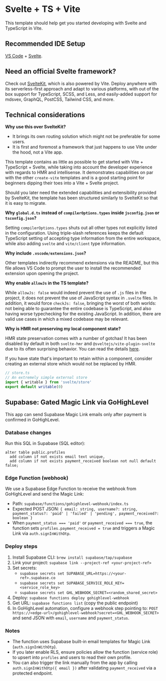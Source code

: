# Svelte + TS + Vite

This template should help get you started developing with Svelte and TypeScript in Vite.

## Recommended IDE Setup

[VS Code](https://code.visualstudio.com/) + [Svelte](https://marketplace.visualstudio.com/items?itemName=svelte.svelte-vscode).

## Need an official Svelte framework?

Check out [SvelteKit](https://github.com/sveltejs/kit#readme), which is also powered by Vite. Deploy anywhere with its serverless-first approach and adapt to various platforms, with out of the box support for TypeScript, SCSS, and Less, and easily-added support for mdsvex, GraphQL, PostCSS, Tailwind CSS, and more.

## Technical considerations

**Why use this over SvelteKit?**

- It brings its own routing solution which might not be preferable for some users.
- It is first and foremost a framework that just happens to use Vite under the hood, not a Vite app.

This template contains as little as possible to get started with Vite + TypeScript + Svelte, while taking into account the developer experience with regards to HMR and intellisense. It demonstrates capabilities on par with the other `create-vite` templates and is a good starting point for beginners dipping their toes into a Vite + Svelte project.

Should you later need the extended capabilities and extensibility provided by SvelteKit, the template has been structured similarly to SvelteKit so that it is easy to migrate.

**Why `global.d.ts` instead of `compilerOptions.types` inside `jsconfig.json` or `tsconfig.json`?**

Setting `compilerOptions.types` shuts out all other types not explicitly listed in the configuration. Using triple-slash references keeps the default TypeScript setting of accepting type information from the entire workspace, while also adding `svelte` and `vite/client` type information.

**Why include `.vscode/extensions.json`?**

Other templates indirectly recommend extensions via the README, but this file allows VS Code to prompt the user to install the recommended extension upon opening the project.

**Why enable `allowJs` in the TS template?**

While `allowJs: false` would indeed prevent the use of `.js` files in the project, it does not prevent the use of JavaScript syntax in `.svelte` files. In addition, it would force `checkJs: false`, bringing the worst of both worlds: not being able to guarantee the entire codebase is TypeScript, and also having worse typechecking for the existing JavaScript. In addition, there are valid use cases in which a mixed codebase may be relevant.

**Why is HMR not preserving my local component state?**

HMR state preservation comes with a number of gotchas! It has been disabled by default in both `svelte-hmr` and `@sveltejs/vite-plugin-svelte` due to its often surprising behavior. You can read the details [here](https://github.com/rixo/svelte-hmr#svelte-hmr).

If you have state that's important to retain within a component, consider creating an external store which would not be replaced by HMR.

```ts
// store.ts
// An extremely simple external store
import { writable } from 'svelte/store'
export default writable(0)
```
## Supabase: Gated Magic Link via GoHighLevel

This app can send Supabase Magic Link emails only after payment is confirmed in GoHighLevel.

### Database changes

Run this SQL in Supabase (SQL editor):

```
alter table public.profiles
  add column if not exists email text unique,
  add column if not exists payment_received boolean not null default false;
```

### Edge Function (webhook)

We use a Supabase Edge Function to receive the webhook from GoHighLevel and send the Magic Link:

- Path: `supabase/functions/gohighlevel-webhook/index.ts`
- Expected POST JSON: `{ email: string, username?: string, payment_status?: 'paid' | 'failed' | 'pending', payment_received?: boolean }`
- When `payment_status === 'paid'` or `payment_received === true`, the function sets `profiles.payment_received = true` and triggers a Magic Link via `auth.signInWithOtp`.

### Deploy steps

1. Install Supabase CLI: `brew install supabase/tap/supabase`
2. Link your project: `supabase link --project-ref <your-project-ref>`
3. Set secrets:
   - `supabase secrets set SUPABASE_URL=https://<your-ref>.supabase.co`
   - `supabase secrets set SUPABASE_SERVICE_ROLE_KEY=<service_role_key>`
   - `supabase secrets set GHL_WEBHOOK_SECRET=<random_shared_secret>`
4. Deploy: `supabase functions deploy gohighlevel-webhook`
5. Get URL: `supabase functions list` (copy the public endpoint)
6. In GoHighLevel automation, configure a webhook step pointing to: `POST https://<edge-url>/gohighlevel-webhook?secret=<GHL_WEBHOOK_SECRET>` and send JSON with `email`, `username` and `payment_status`.

### Notes

- The function uses Supabase built-in email templates for Magic Link (`auth.signInWithOtp`).
- If you later enable RLS, ensure policies allow the function (service role) to upsert into `profiles` and users to read their own profile.
- You can also trigger the link manually from the app by calling `auth.signInWithOtp({ email })` after validating `payment_received` via a protected endpoint.
